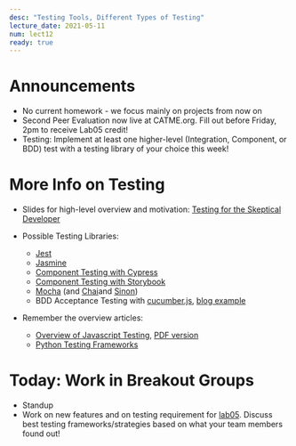 ```yaml
---
desc: "Testing Tools, Different Types of Testing"
lecture_date: 2021-05-11
num: lect12
ready: true
---
```


# Announcements
* No current homework - we focus mainly on projects from now on
* Second Peer Evaluation now live at CATME.org. Fill out before Friday, 2pm to receive Lab05 credit!  
* Testing: Implement at least one higher-level (Integration, Component, or BDD) test with a testing library of your choice this week!


# More Info on Testing
* Slides for high-level overview and motivation: [Testing for the Skeptical Developer](https://www.cs.ucsb.edu/~holl/CS148/handouts/Slides_2021-testingfortheskepticaldeveloper.pdf)
* Possible Testing Libraries: 
    * [Jest](https://ucsb-cs148.github.io/topics/testing_jest/)
    * [Jasmine](https://jasmine.github.io)
    * [Component Testing with Cypress](https://ucsb-cs148.github.io/jstopics/testing_cypress/)
    * [Component Testing with Storybook](https://storybook.js.org)
    * [Mocha](https://github.com/mochajs/mocha) (and [Chai](https://github.com/chaijs/chai)and [Sinon](https://sinonjs.org))
    * BDD Acceptance Testing with [cucumber.js](https://github.com/cucumber/cucumber-js), [blog example](https://www.codementor.io/@jeremyrajan/acceptance-testing-javascript-cucumber-webdriverio-du1087f5i)

* Remember the overview articles: 
    * [Overview of Javascript Testing](https://medium.com/welldone-software/an-overview-of-javascript-testing-7ce7298b9870), [PDF version](https://www.cs.ucsb.edu/~holl/CS148/handouts/JSTesting.pdf) 
    * [Python Testing Frameworks](https://blog.testproject.io/2020/10/27/top-python-testing-frameworks/)

# Today: Work in Breakout Groups
* Standup
* Work on new features and on testing requirement for [lab05](https://ucsb-cs148.github.io/s21/lab/lab05/). Discuss best testing frameworks/strategies based on what your team members found out! 



